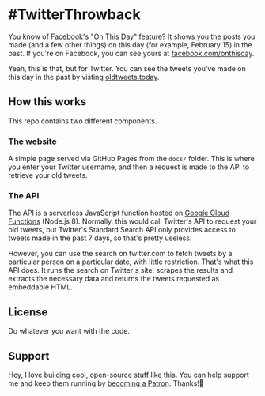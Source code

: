 # &#35;TwitterThrowback
You know of [Facebook's "On This Day" feature](https://www.facebook.com/help/439014052921484)? It shows you the posts you made (and a few other things) on this day (for example, February 15) in the past. If you're on Facebook, you can see yours at [facebook.com/onthisday](https://facebook.com/onthisday).

Yeah, this is that, but for Twitter. You can see the tweets you've made on this day in the past by visting [oldtweets.today](http://oldtweets.today).

## How this works
This repo contains two different components.

### The website
A simple page served via GitHub Pages from the `docs/` folder. This is where you enter your Twitter username, and then a request is made to the API to retrieve your old tweets.

### The API
The API is a serverless JavaScript function hosted on [Google Cloud Functions](https://cloud.google.com/functions/) (Node.js 8). Normally, this would call Twitter's API to request your old tweets, but Twitter's Standard Search API only provides access to tweets made in the past 7 days, so that's pretty useless.
 
 However, you can use the search on twitter.com to fetch tweets by a particular person on a particular date, with little restriction. That's what this API does. It runs the search on Twitter's site, scrapes the results and extracts the necessary data and returns the tweets requested as embeddable HTML.

## License
Do whatever you want with the code.

## Support
Hey, I love building cool, open-source stuff like this. You can help support me and keep them running by [becoming a Patron](https://patreon.com/shalvah). Thanks!🤗
